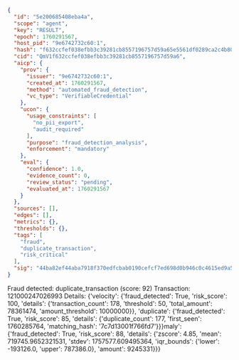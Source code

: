 ```json
{
  "id": "5e200685408eba4a",
  "scope": "agent",
  "key": "RESULT",
  "epoch": 1760291567,
  "host_pid": "9e6742732c60:1",
  "hash": "f632ccfef038efbb3c39281cb8557196757d59a65e5561df0289ca2c4b802801",
  "cid": "QmV1f632ccfef038efbb3c39281cb8557196757d59a6",
  "aicp": {
    "prov": {
      "issuer": "9e6742732c60:1",
      "created_at": 1760291567,
      "method": "automated_fraud_detection",
      "vc_type": "VerifiableCredential"
    },
    "ucon": {
      "usage_constraints": [
        "no_pii_export",
        "audit_required"
      ],
      "purpose": "fraud_detection_analysis",
      "enforcement": "mandatory"
    },
    "eval": {
      "confidence": 1.0,
      "evidence_count": 0,
      "review_status": "pending",
      "evaluated_at": 1760291567
    }
  },
  "sources": [],
  "edges": [],
  "metrics": {},
  "thresholds": {},
  "tags": [
    "fraud",
    "duplicate_transaction",
    "risk_critical"
  ],
  "sig": "44ba82ef44aba7918f370edfcbab0190cefcf7ed698d0b946c0c4615ed9a517b"
}
```

Fraud detected: duplicate_transaction (score: 92)
Transaction: 121000247026993
Details: {'velocity': {'fraud_detected': True, 'risk_score': 100, 'details': {'transaction_count': 178, 'threshold': 50, 'total_amount': 78361474, 'amount_threshold': 10000000}}, 'duplicate': {'fraud_detected': True, 'risk_score': 85, 'details': {'duplicate_count': 177, 'first_seen': 1760285764, 'matching_hash': '7c7d13001f766fd7'}}}maly': {'fraud_detected': True, 'risk_score': 88, 'details': {'zscore': 4.85, 'mean': 719745.9652321531, 'stdev': 1757577.609495364, 'iqr_bounds': {'lower': -193126.0, 'upper': 787386.0}, 'amount': 9245331}}}